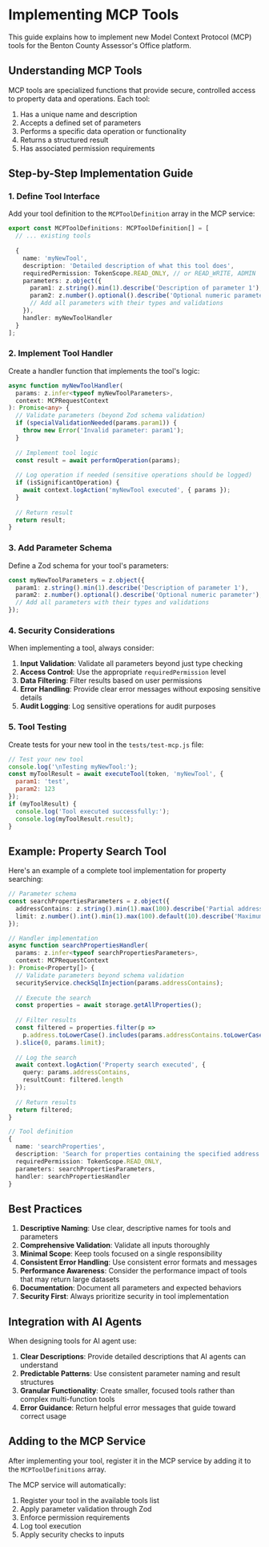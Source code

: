 # Implementing MCP Tools

This guide explains how to implement new Model Context Protocol (MCP) tools for the Benton County Assessor's Office platform.

## Understanding MCP Tools

MCP tools are specialized functions that provide secure, controlled access to property data and operations. Each tool:

1. Has a unique name and description
2. Accepts a defined set of parameters
3. Performs a specific data operation or functionality
4. Returns a structured result
5. Has associated permission requirements

## Step-by-Step Implementation Guide

### 1. Define Tool Interface

Add your tool definition to the `MCPToolDefinition` array in the MCP service:

```typescript
export const MCPToolDefinitions: MCPToolDefinition[] = [
  // ... existing tools
  
  {
    name: 'myNewTool',
    description: 'Detailed description of what this tool does',
    requiredPermission: TokenScope.READ_ONLY, // or READ_WRITE, ADMIN
    parameters: z.object({
      param1: z.string().min(1).describe('Description of parameter 1'),
      param2: z.number().optional().describe('Optional numeric parameter'),
      // Add all parameters with their types and validations
    }),
    handler: myNewToolHandler
  }
];
```

### 2. Implement Tool Handler

Create a handler function that implements the tool's logic:

```typescript
async function myNewToolHandler(
  params: z.infer<typeof myNewToolParameters>,
  context: MCPRequestContext
): Promise<any> {
  // Validate parameters (beyond Zod schema validation)
  if (specialValidationNeeded(params.param1)) {
    throw new Error('Invalid parameter: param1');
  }
  
  // Implement tool logic
  const result = await performOperation(params);
  
  // Log operation if needed (sensitive operations should be logged)
  if (isSignificantOperation) {
    await context.logAction('myNewTool executed', { params });
  }
  
  // Return result
  return result;
}
```

### 3. Add Parameter Schema

Define a Zod schema for your tool's parameters:

```typescript
const myNewToolParameters = z.object({
  param1: z.string().min(1).describe('Description of parameter 1'),
  param2: z.number().optional().describe('Optional numeric parameter'),
  // Add all parameters with their types and validations
});
```

### 4. Security Considerations

When implementing a tool, always consider:

1. **Input Validation**: Validate all parameters beyond just type checking
2. **Access Control**: Use the appropriate `requiredPermission` level
3. **Data Filtering**: Filter results based on user permissions
4. **Error Handling**: Provide clear error messages without exposing sensitive details
5. **Audit Logging**: Log sensitive operations for audit purposes

### 5. Tool Testing

Create tests for your new tool in the `tests/test-mcp.js` file:

```javascript
// Test your new tool
console.log('\nTesting myNewTool:');
const myToolResult = await executeTool(token, 'myNewTool', { 
  param1: 'test',
  param2: 123
});
if (myToolResult) {
  console.log('Tool executed successfully:');
  console.log(myToolResult.result);
}
```

## Example: Property Search Tool

Here's an example of a complete tool implementation for property searching:

```typescript
// Parameter schema
const searchPropertiesParameters = z.object({
  addressContains: z.string().min(1).max(100).describe('Partial address to search for'),
  limit: z.number().int().min(1).max(100).default(10).describe('Maximum number of results to return')
});

// Handler implementation
async function searchPropertiesHandler(
  params: z.infer<typeof searchPropertiesParameters>,
  context: MCPRequestContext
): Promise<Property[]> {
  // Validate parameters beyond schema validation
  securityService.checkSqlInjection(params.addressContains);
  
  // Execute the search
  const properties = await storage.getAllProperties();
  
  // Filter results
  const filtered = properties.filter(p => 
    p.address.toLowerCase().includes(params.addressContains.toLowerCase())
  ).slice(0, params.limit);
  
  // Log the search
  await context.logAction('Property search executed', { 
    query: params.addressContains,
    resultCount: filtered.length
  });
  
  // Return results
  return filtered;
}

// Tool definition
{
  name: 'searchProperties',
  description: 'Search for properties containing the specified address text',
  requiredPermission: TokenScope.READ_ONLY,
  parameters: searchPropertiesParameters,
  handler: searchPropertiesHandler
}
```

## Best Practices

1. **Descriptive Naming**: Use clear, descriptive names for tools and parameters
2. **Comprehensive Validation**: Validate all inputs thoroughly
3. **Minimal Scope**: Keep tools focused on a single responsibility
4. **Consistent Error Handling**: Use consistent error formats and messages
5. **Performance Awareness**: Consider the performance impact of tools that may return large datasets
6. **Documentation**: Document all parameters and expected behaviors
7. **Security First**: Always prioritize security in tool implementation

## Integration with AI Agents

When designing tools for AI agent use:

1. **Clear Descriptions**: Provide detailed descriptions that AI agents can understand
2. **Predictable Patterns**: Use consistent parameter naming and result structures
3. **Granular Functionality**: Create smaller, focused tools rather than complex multi-function tools
4. **Error Guidance**: Return helpful error messages that guide toward correct usage

## Adding to the MCP Service

After implementing your tool, register it in the MCP service by adding it to the `MCPToolDefinitions` array.

The MCP service will automatically:
1. Register your tool in the available tools list
2. Apply parameter validation through Zod
3. Enforce permission requirements
4. Log tool execution
5. Apply security checks to inputs